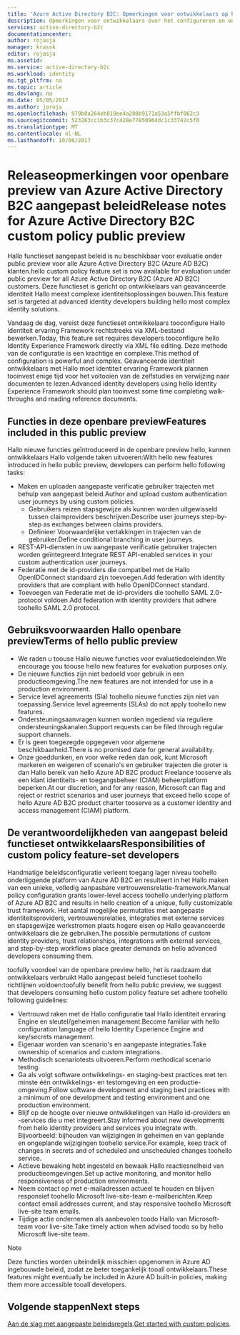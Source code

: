 ```yaml
---
title: 'Azure Active Directory B2C: Opmerkingen voor ontwikkelaars op het gebruik van aangepast beleid | Microsoft Docs'
description: Opmerkingen voor ontwikkelaars over het configureren en onderhouden van Azure AD B2C met aangepast beleid
services: active-directory-b2c
documentationcenter: 
author: rojasja
manager: krassk
editor: rojasja
ms.assetid: 
ms.service: active-directory-b2c
ms.workload: identity
ms.tgt_pltfrm: na
ms.topic: article
ms.devlang: na
ms.date: 05/05/2017
ms.author: joroja
ms.openlocfilehash: 979b8a264eb819ee4a208b9171a53a5ffbf062c3
ms.sourcegitcommit: 523283cc1b3c37c428e77850964dc1c33742c5f0
ms.translationtype: MT
ms.contentlocale: nl-NL
ms.lasthandoff: 10/06/2017
---
```

# <a name="release-notes-for-azure-active-directory-b2c-custom-policy-public-preview"></a><span data-ttu-id="7bce7-103">Releaseopmerkingen voor openbare preview van Azure Active Directory B2C aangepast beleid</span><span class="sxs-lookup"><span data-stu-id="7bce7-103">Release notes for Azure Active Directory B2C custom policy public preview</span></span>
<span data-ttu-id="7bce7-104">Hallo functieset aangepast beleid is nu beschikbaar voor evaluatie onder public preview voor alle Azure Active Directory B2C (Azure AD B2C) klanten.</span><span class="sxs-lookup"><span data-stu-id="7bce7-104">hello custom policy feature set is now available for evaluation under public preview for all Azure Active Directory B2C (Azure AD B2C) customers.</span></span> <span data-ttu-id="7bce7-105">Deze functieset is gericht op ontwikkelaars van geavanceerde identiteit Hallo meest complexe identiteitsoplossingen bouwen.</span><span class="sxs-lookup"><span data-stu-id="7bce7-105">This feature set is targeted at advanced identity developers building hello most complex identity solutions.</span></span>  

<span data-ttu-id="7bce7-106">Vandaag de dag, vereist deze functieset ontwikkelaars tooconfigure Hallo identiteit ervaring Framework rechtstreeks via XML-bestand bewerken.</span><span class="sxs-lookup"><span data-stu-id="7bce7-106">Today, this feature set requires developers tooconfigure hello Identity Experience Framework directly via XML file editing.</span></span> <span data-ttu-id="7bce7-107">Deze methode van de configuratie is een krachtige en complexe.</span><span class="sxs-lookup"><span data-stu-id="7bce7-107">This method of configuration is powerful and complex.</span></span> <span data-ttu-id="7bce7-108">Geavanceerde identiteit ontwikkelaars met Hallo moet identiteit ervaring Framework plannen tooinvest enige tijd voor het voltooien van de zelfstudies en verwijzing naar documenten te lezen.</span><span class="sxs-lookup"><span data-stu-id="7bce7-108">Advanced identity developers using hello Identity Experience Framework should plan tooinvest some time completing walk-throughs and reading reference documents.</span></span> 

## <a name="features-included-in-this-public-preview"></a><span data-ttu-id="7bce7-109">Functies in deze openbare preview</span><span class="sxs-lookup"><span data-stu-id="7bce7-109">Features included in this public preview</span></span>
<span data-ttu-id="7bce7-110">Hallo nieuwe functies geïntroduceerd in de openbare preview hello, kunnen ontwikkelaars Hallo volgende taken uitvoeren:</span><span class="sxs-lookup"><span data-stu-id="7bce7-110">With hello new features introduced in hello public preview, developers can perform hello following tasks:</span></span><br>

* <span data-ttu-id="7bce7-111">Maken en uploaden aangepaste verificatie gebruiker trajecten met behulp van aangepast beleid.</span><span class="sxs-lookup"><span data-stu-id="7bce7-111">Author and upload custom authentication user journeys by using custom policies.</span></span> 
   * <span data-ttu-id="7bce7-112">Gebruikers reizen stapsgewijze als kunnen worden uitgewisseld tussen claimproviders beschrijven.</span><span class="sxs-lookup"><span data-stu-id="7bce7-112">Describe user journeys step-by-step as exchanges between claims providers.</span></span> 
   * <span data-ttu-id="7bce7-113">Definieer Voorwaardelijke vertakkingen in trajecten van de gebruiker.</span><span class="sxs-lookup"><span data-stu-id="7bce7-113">Define conditional branching in user journeys.</span></span> 
* <span data-ttu-id="7bce7-114">REST-API-diensten in uw aangepaste verificatie gebruiker trajecten worden geïntegreerd.</span><span class="sxs-lookup"><span data-stu-id="7bce7-114">Integrate REST API-enabled services in your custom authentication user journeys.</span></span>  
* <span data-ttu-id="7bce7-115">Federatie met de id-providers die compatibel met de Hallo OpenIDConnect standaard zijn toevoegen.</span><span class="sxs-lookup"><span data-stu-id="7bce7-115">Add federation with identity providers that are compliant with hello OpenIDConnect standard.</span></span> <br>
* <span data-ttu-id="7bce7-116">Toevoegen van Federatie met de id-providers die toohello SAML 2.0-protocol voldoen.</span><span class="sxs-lookup"><span data-stu-id="7bce7-116">Add federation with identity providers that adhere toohello SAML 2.0 protocol.</span></span> 

## <a name="terms-of-hello-public-preview"></a><span data-ttu-id="7bce7-117">Gebruiksvoorwaarden Hallo openbare preview</span><span class="sxs-lookup"><span data-stu-id="7bce7-117">Terms of hello public preview</span></span>

* <span data-ttu-id="7bce7-118">We raden u toouse Hallo nieuwe functies voor evaluatiedoeleinden.</span><span class="sxs-lookup"><span data-stu-id="7bce7-118">We encourage you toouse hello new features for evaluation purposes only.</span></span><br>
* <span data-ttu-id="7bce7-119">De nieuwe functies zijn niet bedoeld voor gebruik in een productieomgeving.</span><span class="sxs-lookup"><span data-stu-id="7bce7-119">The new features are not intended for use in a production environment.</span></span><br>
* <span data-ttu-id="7bce7-120">Service level agreements (Sla) toohello nieuwe functies zijn niet van toepassing.</span><span class="sxs-lookup"><span data-stu-id="7bce7-120">Service level agreements (SLAs) do not apply toohello new features.</span></span> <br>
* <span data-ttu-id="7bce7-121">Ondersteuningsaanvragen kunnen worden ingediend via reguliere ondersteuningskanalen.</span><span class="sxs-lookup"><span data-stu-id="7bce7-121">Support requests can be filed through regular support channels.</span></span> <br>
* <span data-ttu-id="7bce7-122">Er is geen toegezegde opgegeven voor algemene beschikbaarheid.</span><span class="sxs-lookup"><span data-stu-id="7bce7-122">There is no promised date for general availability.</span></span><br>
* <span data-ttu-id="7bce7-123">Onze goeddunken, en voor welke reden dan ook, kunt Microsoft markeren en weigeren of scenario's en gebruiker trajecten die groter is dan Hallo bereik van hello Azure AD B2C product Freelance tooserve als een klant identiteits- en toegangsbeheer (CIAM) beheerplatform beperken.</span><span class="sxs-lookup"><span data-stu-id="7bce7-123">At our discretion, and for any reason, Microsoft can flag and reject or restrict scenarios and user journeys that exceed hello scope of hello Azure AD B2C product charter tooserve as a customer identity and access management (CIAM) platform.</span></span>

## <a name="responsibilities-of-custom-policy-feature-set-developers"></a><span data-ttu-id="7bce7-124">De verantwoordelijkheden van aangepast beleid functieset ontwikkelaars</span><span class="sxs-lookup"><span data-stu-id="7bce7-124">Responsibilities of custom policy feature-set developers</span></span>
<span data-ttu-id="7bce7-125">Handmatige beleidsconfiguratie verleent toegang lager niveau toohello onderliggende platform van Azure AD B2C en resulteert in het Hallo maken van een unieke, volledig aanpasbare vertrouwensrelatie-framework.</span><span class="sxs-lookup"><span data-stu-id="7bce7-125">Manual policy configuration grants lower-level access toohello underlying platform of Azure AD B2C and results in hello creation of a unique, fully customizable trust framework.</span></span> <span data-ttu-id="7bce7-126">Het aantal mogelijke permutaties met aangepaste identiteitsproviders, vertrouwensrelaties, integraties met externe services en stapsgewijze werkstromen plaats hogere eisen op Hallo geavanceerde ontwikkelaars die ze gebruiken.</span><span class="sxs-lookup"><span data-stu-id="7bce7-126">The possible permutations of custom identity providers, trust relationships, integrations with external services, and step-by-step workflows place greater demands on hello advanced developers consuming them.</span></span>

<span data-ttu-id="7bce7-127">toofully voordeel van de openbare preview hello, het is raadzaam dat ontwikkelaars verbruikt Hallo aangepast beleid functieset toohello richtlijnen voldoen:</span><span class="sxs-lookup"><span data-stu-id="7bce7-127">toofully benefit from hello public preview, we suggest that developers consuming hello custom policy feature set adhere toohello following guidelines:</span></span>
* <span data-ttu-id="7bce7-128">Vertrouwd raken met de Hallo configuratie taal Hallo identiteit ervaring Engine en sleutel/geheimen management.</span><span class="sxs-lookup"><span data-stu-id="7bce7-128">Become familiar with hello configuration language of hello Identity Experience Engine and key/secrets management.</span></span>
* <span data-ttu-id="7bce7-129">Eigenaar worden van scenario's en aangepaste integraties.</span><span class="sxs-lookup"><span data-stu-id="7bce7-129">Take ownership of scenarios and custom integrations.</span></span>
* <span data-ttu-id="7bce7-130">Methodisch scenariotests uitvoeren.</span><span class="sxs-lookup"><span data-stu-id="7bce7-130">Perform methodical scenario testing.</span></span>
* <span data-ttu-id="7bce7-131">Ga als volgt software ontwikkelings- en staging-best practices met ten minste één ontwikkelings- en testomgeving en een productie-omgeving.</span><span class="sxs-lookup"><span data-stu-id="7bce7-131">Follow software development and staging best practices with a minimum of one development and testing environment and one production environment.</span></span>
* <span data-ttu-id="7bce7-132">Blijf op de hoogte over nieuwe ontwikkelingen van Hallo id-providers en -services die u met integreert.</span><span class="sxs-lookup"><span data-stu-id="7bce7-132">Stay informed about new developments from hello identity providers and services you integrate with.</span></span> <span data-ttu-id="7bce7-133">Bijvoorbeeld: bijhouden van wijzigingen in geheimen en van geplande en ongeplande wijzigingen toohello service.</span><span class="sxs-lookup"><span data-stu-id="7bce7-133">For example, keep track of changes in secrets and of scheduled and unscheduled changes toohello service.</span></span>
* <span data-ttu-id="7bce7-134">Actieve bewaking hebt ingesteld en bewaak Hallo reactiesnelheid van productieomgevingen.</span><span class="sxs-lookup"><span data-stu-id="7bce7-134">Set up active monitoring, and monitor hello responsiveness of production environments.</span></span>
* <span data-ttu-id="7bce7-135">Neem contact op met e-mailadressen actueel te houden en blijven responsief toohello Microsoft live-site-team e-mailberichten.</span><span class="sxs-lookup"><span data-stu-id="7bce7-135">Keep contact email addresses current, and stay responsive toohello Microsoft live-site team emails.</span></span>
* <span data-ttu-id="7bce7-136">Tijdige actie ondernemen als aanbevolen toodo Hallo van Microsoft-team voor live-site.</span><span class="sxs-lookup"><span data-stu-id="7bce7-136">Take timely action when advised toodo so by hello Microsoft live-site team.</span></span> 


>[!NOTE]
><span data-ttu-id="7bce7-137">Deze functies worden uiteindelijk misschien opgenomen in Azure AD ingebouwde beleid, zodat ze beter toegankelijk tooall ontwikkelaars.</span><span class="sxs-lookup"><span data-stu-id="7bce7-137">These features might eventually be included in Azure AD built-in policies, making them more accessible tooall developers.</span></span>

## <a name="next-steps"></a><span data-ttu-id="7bce7-138">Volgende stappen</span><span class="sxs-lookup"><span data-stu-id="7bce7-138">Next steps</span></span>
<span data-ttu-id="7bce7-139">[Aan de slag met aangepaste beleidsregels](active-directory-b2c-get-started-custom.md).</span><span class="sxs-lookup"><span data-stu-id="7bce7-139">[Get started with custom policies](active-directory-b2c-get-started-custom.md).</span></span>
